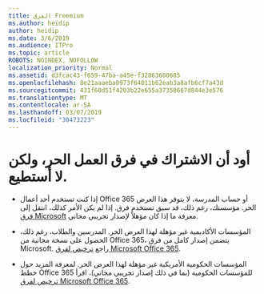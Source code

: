 ```yaml
---
title: الفرق Freemium
ms.author: heidip
author: heidip
ms.date: 3/6/2019
ms.audience: ITPro
ms.topic: article
ROBOTS: NOINDEX, NOFOLLOW
localization_priority: Normal
ms.assetid: d3fcac43-f659-47ba-a45e-f32863680685
ms.openlocfilehash: 8e21aaaeba0973f64011b62eab3a8afb6cf7a43d
ms.sourcegitcommit: 431f60d51f4203b22e655a37358667d844e3e576
ms.translationtype: MT
ms.contentlocale: ar-SA
ms.lasthandoff: 03/07/2019
ms.locfileid: "30473223"
---
```

# <a name="id-like-to-sign-up-for-teams-free-but-i-cant"></a>أود أن الاشتراك في فرق العمل الحر، ولكن لا أستطيع.

- إذا كنت تستخدم أحد أعمال Office 365 أو حساب المدرسة، لا يتوفر هذا العرض الحر. مؤسستك، رغم ذلك، قد سبق تستخدم فرق. إذا لم يكن الأمر كذلك، انتقل إلى [فرق Microsoft](https://products.office.com/en-us/microsoft-teams/group-chat-software) معرفة ما إذا كان مؤهلاً لإصدار تجريبي مجاني.

- المؤسسات الأكاديمية غير مؤهلة لهذا العرض الحر. المدرسين والطلاب، رغم ذلك، الحصول على نسخة مجانية من Office 365، يتضمن إصدار كامل من فرق Microsoft. راجع [ترخيص لفرق Microsoft Office 365](https://docs.microsoft.com/microsoftteams/office-365-licensing).

- المؤسسات الحكومية الأمريكية غير مؤهلة لهذا العرض الحر. لمعرفة المزيد حول خطط Office 365 للمؤسسات الحكومية (بما في ذلك إصدار تجريبي مجاني)، اقرأ [ترخيص لفرق Microsoft Office 365](https://docs.microsoft.com/microsoftteams/office-365-licensing).



